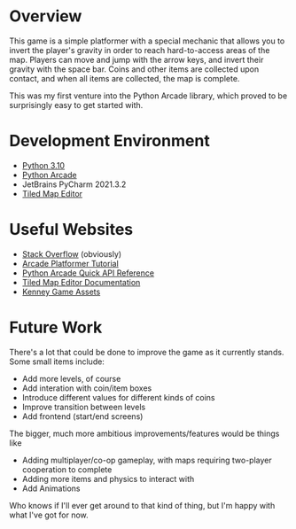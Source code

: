 # Overview

This game is a simple platformer with a special mechanic that allows you to invert the player's gravity in order to reach hard-to-access areas of the map. Players can move and jump with the arrow keys, and invert their gravity with the space bar. Coins and other items are collected upon contact, and when all items are collected, the map is complete.

This was my first venture into the Python Arcade library, which proved to be surprisingly easy to get started with.

<!-- [Software Demo Video](http://youtube.link.goes.here) -->

# Development Environment

* [Python 3.10](https://www.python.org/)
* [Python Arcade](https://api.arcade.academy/en/latest/)
* JetBrains PyCharm 2021.3.2
* [Tiled Map Editor](https://www.mapeditor.org/)

# Useful Websites

* [Stack Overflow](https://stackoverflow.com/) (obviously)
* [Arcade Platformer Tutorial](https://api.arcade.academy/en/latest/examples/platform_tutorial/index.html)
* [Python Arcade Quick API Reference](https://api.arcade.academy/en/latest/quick_index.html)
* [Tiled Map Editor Documentation](https://doc.mapeditor.org/en/stable/)
* [Kenney Game Assets](https://www.kenney.nl/assets?q=2d)

# Future Work

There's a lot that could be done to improve the game as it currently stands. Some small items include:

* Add more levels, of course
* Add interation with coin/item boxes
* Introduce different values for different kinds of coins
* Improve transition between levels
* Add frontend (start/end screens)

The bigger, much more ambitious improvements/features would be things like

* Adding multiplayer/co-op gameplay, with maps requiring two-player cooperation to complete
* Adding more items and physics to interact with
* Add Animations

Who knows if I'll ever get around to that kind of thing, but I'm happy with what I've got for now.
